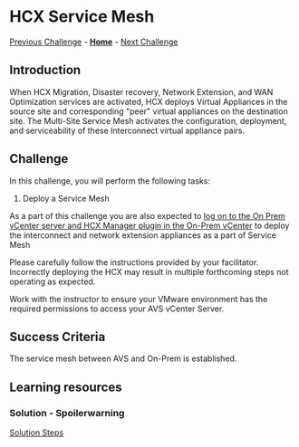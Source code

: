 # HCX Service Mesh

[Previous Challenge](./07-HCX-Compute-Profiles.md) - **[Home](../Readme.md)** - [Next Challenge](./09-HCX-Network-Extension.md)

## Introduction

When HCX Migration, Disaster recovery, Network Extension, and WAN Optimization services are activated, HCX deploys Virtual Appliances in the source site and corresponding "peer" virtual appliances on the destination site. The Multi-Site Service Mesh activates the configuration, deployment, and serviceability of these Interconnect virtual appliance pairs.

## Challenge 

In this challenge, you will perform the following tasks:

1.	Deploy a Service Mesh

As a part of this challenge you are also expected to <u>log on to the On Prem vCenter server and HCX Manager plugin in the On-Prem vCenter</u> to deploy the interconnect and network extension appliances as a part of Service Mesh

Please carefully follow the instructions provided by your facilitator. Incorrectly deploying the HCX may result in multiple forthcoming steps not operating as expected.

Work with the instructor to ensure your VMware environment has the required permissions to access your AVS vCenter Server.

## Success Criteria

The service mesh between AVS and On-Prem is established.

## Learning resources

### Solution - Spoilerwarning

[Solution Steps](../Solutionguide/08-HCX-Service-Mesh.md)